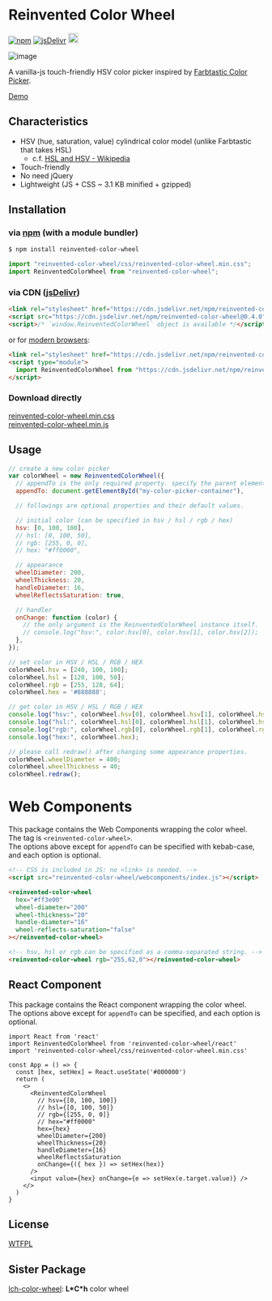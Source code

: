 # Reinvented Color Wheel

[![npm](https://img.shields.io/npm/dm/reinvented-color-wheel.svg?style=popout-square&label=npm&colorB=orange)](https://www.npmjs.com/package/reinvented-color-wheel)
[![jsDelivr](https://data.jsdelivr.com/v1/package/npm/reinvented-color-wheel/badge)](https://www.jsdelivr.com/package/npm/reinvented-color-wheel)
[<img alt="WTFPL" src="https://luncheon.github.io/wtfpl-badge.png" height="20">](http://www.wtfpl.net)

![image](https://luncheon.github.io/reinvented-color-wheel/image.png)

A vanilla-js touch-friendly HSV color picker inspired by [Farbtastic Color Picker](https://acko.net/blog/farbtastic-jquery-color-picker-plug-in/).

[Demo](https://luncheon.github.io/reinvented-color-wheel/)


## Characteristics

* HSV (hue, saturation, value) cylindrical color model (unlike Farbtastic that takes HSL)
  * c.f. [HSL and HSV - Wikipedia](https://en.wikipedia.org/wiki/HSL_and_HSV)
* Touch-friendly
* No need jQuery
* Lightweight (JS + CSS ~ 3.1 KB minified + gzipped)


## Installation

### via [npm](https://www.npmjs.com/package/reinvented-color-wheel) (with a module bundler)

```bash
$ npm install reinvented-color-wheel
```

```javascript
import "reinvented-color-wheel/css/reinvented-color-wheel.min.css";
import ReinventedColorWheel from "reinvented-color-wheel";
```

### via CDN ([jsDelivr](https://www.jsdelivr.com/package/npm/reinvented-color-wheel))

```html
<link rel="stylesheet" href="https://cdn.jsdelivr.net/npm/reinvented-color-wheel@0.4.0/css/reinvented-color-wheel.min.css">
<script src="https://cdn.jsdelivr.net/npm/reinvented-color-wheel@0.4.0"></script>
<script>/* `window.ReinventedColorWheel` object is available */</script>
```

or for [modern browsers](https://caniuse.com/#feat=es6-module):

```html
<link rel="stylesheet" href="https://cdn.jsdelivr.net/npm/reinvented-color-wheel@0.4.0/css/reinvented-color-wheel.min.css">
<script type="module">
  import ReinventedColorWheel from "https://cdn.jsdelivr.net/npm/reinvented-color-wheel@0.4.0/es/reinvented-color-wheel.bundle.min.js";
</script>
```

### Download directly

<a target="_blank" download="reinvented-color-wheel.min.css" href="https://cdn.jsdelivr.net/npm/reinvented-color-wheel@0.4.0/css/reinvented-color-wheel.min.css">reinvented-color-wheel.min.css</a>  
<a target="_blank" download="reinvented-color-wheel.min.js"  href="https://cdn.jsdelivr.net/npm/reinvented-color-wheel@0.4.0/iife/reinvented-color-wheel.min.js">reinvented-color-wheel.min.js</a>


## Usage

```javascript
// create a new color picker
var colorWheel = new ReinventedColorWheel({
  // appendTo is the only required property. specify the parent element of the color wheel.
  appendTo: document.getElementById("my-color-picker-container"),

  // followings are optional properties and their default values.

  // initial color (can be specified in hsv / hsl / rgb / hex)
  hsv: [0, 100, 100],
  // hsl: [0, 100, 50],
  // rgb: [255, 0, 0],
  // hex: "#ff0000",

  // appearance
  wheelDiameter: 200,
  wheelThickness: 20,
  handleDiameter: 16,
  wheelReflectsSaturation: true,

  // handler
  onChange: function (color) {
    // the only argument is the ReinventedColorWheel instance itself.
    // console.log("hsv:", color.hsv[0], color.hsv[1], color.hsv[2]);
  },
});

// set color in HSV / HSL / RGB / HEX
colorWheel.hsv = [240, 100, 100];
colorWheel.hsl = [120, 100, 50];
colorWheel.rgb = [255, 128, 64];
colorWheel.hex = '#888888';

// get color in HSV / HSL / RGB / HEX
console.log("hsv:", colorWheel.hsv[0], colorWheel.hsv[1], colorWheel.hsv[2]);
console.log("hsl:", colorWheel.hsl[0], colorWheel.hsl[1], colorWheel.hsl[2]);
console.log("rgb:", colorWheel.rgb[0], colorWheel.rgb[1], colorWheel.rgb[2]);
console.log("hex:", colorWheel.hex);

// please call redraw() after changing some appearance properties.
colorWheel.wheelDiameter = 400;
colorWheel.wheelThickness = 40;
colorWheel.redraw();
```


# Web Components

This package contains the Web Components wrapping the color wheel.  
The tag is `<reinvented-color-wheel>`.  
The options above except for `appendTo` can be specified with kebab-case, and each option is optional.  

```html
<!-- CSS is included in JS: no <link> is needed. -->
<script src="reinvented-color-wheel/webcomponents/index.js"></script>

<reinvented-color-wheel
  hex="#ff3e00"
  wheel-diameter="200"
  wheel-thickness="20"
  handle-diameter="16"
  wheel-reflects-saturation="false"
></reinvented-color-wheel>

<!-- hsv, hsl or rgb can be specified as a comma-separated string. -->
<reinvented-color-wheel rgb="255,62,0"></reinvented-color-wheel>
```

## React Component

This package contains the React component wrapping the color wheel.  
The options above except for `appendTo` can be specified, and each option is optional.

```tsx
import React from 'react'
import ReinventedColorWheel from 'reinvented-color-wheel/react'
import 'reinvented-color-wheel/css/reinvented-color-wheel.min.css'

const App = () => {
  const [hex, setHex] = React.useState('#000000')
  return (
    <>
      <ReinventedColorWheel
        // hsv={[0, 100, 100]}
        // hsl={[0, 100, 50]}
        // rgb={[255, 0, 0]}
        // hex="#ff0000"
        hex={hex}
        wheelDiameter={200}
        wheelThickness={20}
        handleDiameter={16}
        wheelReflectsSaturation
        onChange={({ hex }) => setHex(hex)}
      />
      <input value={hex} onChange={e => setHex(e.target.value)} />
    </>
  )
}
```


## License

[WTFPL](http://www.wtfpl.net)

## Sister Package

[lch-color-wheel](https://github.com/luncheon/lch-color-wheel): **L\*C\*h** color wheel
